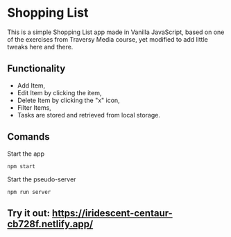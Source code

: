 # Shopping List

This is a simple Shopping List app made in Vanilla JavaScript, based on one of the exercises from Traversy Media course, yet modified to add little tweaks here and there.

## Functionality
* Add Item,
* Edit Item by clicking the item,
* Delete Item by clicking the "x" icon,
* Filter Items,
* Tasks are stored and retrieved from local storage.

## Comands

Start the app
````
npm start
````

Start the pseudo-server
```` 
npm run server
````

## Try it out: https://iridescent-centaur-cb728f.netlify.app/